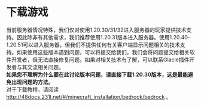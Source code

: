 # 下载游戏
当前服务器情况特殊，我们仅对使用1.20.30/31/32进入服务器的玩家提供技术支持。因此除非有其他需求，我们推荐使用1.20.31版本进入服务器。使用1.20.40-1.20.51可以进入服务器，但我们不提供任何有关客户端显示问题相关的技术支持。如果使用这些版本遇到问题，可以将提交给我们，我们会将问题提交给相关软件开发者，但无法直接修复问题。如果对相关技术有了解，可以联系Glacie插件开发者与其交流相关问题。  
**如果您不理解为什么要在此讨论版本问题，请直接下载1.20.30版本，这是最能避免出现问题的方法。**  
对于下载教程，请阅读 http://48docs.231l.net/#/minecraft_installation/bedrock/bedrock 。
